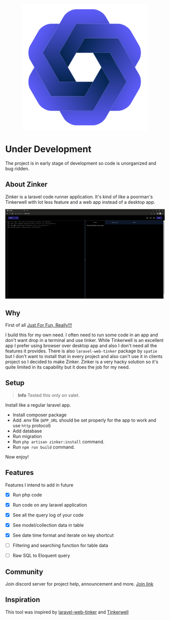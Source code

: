<p align="center"><a href="https://github.com/Hasnayeen/zinker" target="_blank"><img src="https://raw.githubusercontent.com/Hasnayeen/assets/main/logo.svg" width="400"></a></p>

# Under Development

The project is in early stage of development so code is unorganized and bug ridden.

## About Zinker

Zinker is a laravel code runner application. It's kind of like a poorman's Tinkerwell with lot less feature and a web app instead of a desktop app.

![demo](https://github.com/Hasnayeen/assets/blob/main/zinker_demo.gif?raw=true)

## Why

First of all [Just For Fun, Really!!!](https://justforfunnoreally.dev)

I build this for my own need. I often need to run some code in an app and don't want drop in a terminal and use tinker. While Tinkerwell is an excellent app I prefer using browser over desktop app and also I don't need all the features it provides. There is also `laravel-web-tinker` package by `spatie` but I don't want to install that in every project and also can't use it in clients project so I decided to make Zinker. Zinker is a very hacky solution so it's quite limited in its capability but it does the job for my need.

## Setup

> **Info**
> Tested this only on valet.

Install like a regular laravel app.

- Install composer package
- Add .env file (`APP_URL` should be set properly for the app to work and use `http` protocol)
- Add database
- Run migration
- Run `php artisan zinker:install` command.
- Run `npm run build` command.

Now enjoy!

## Features

Features I intend to add in future

- [x] Run php code

- [x] Run code on any laravel application

- [x] See all the query log of your code

- [x] See model/collection data in table

- [x] See date time format and iterate on key shortcut

- [ ] Filtering and searching function for table data

- [ ] Raw SQL to Eloquent query


## Community

Join discord server for project help, announcement and more.
[Join link](https://discord.gg/4DvTQsc)

## Inspiration

This tool was inspired by [laravel-web-tinker](https://github.com/spatie/laravel-web-tinker) and [Tinkerwell](https://tinkerwell.app/)
